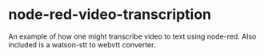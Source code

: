 # node-red-video-transcription

An example of how one might transcribe video to text using node-red. Also included is a watson-stt to webvtt converter.